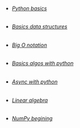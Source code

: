 - ###### [Python basics](python_basics.md)

- ###### [Basics data structures](data_structures.md)

- ###### [Big O notation](bigo_notation.md)

- ###### [Basics algos with python](basic_algos.md)

- ###### [Async with python](async.md)

- ###### [Linear algebra](linear_algebra.md)

- ###### [NumPy begining](numpy_begining.md)
